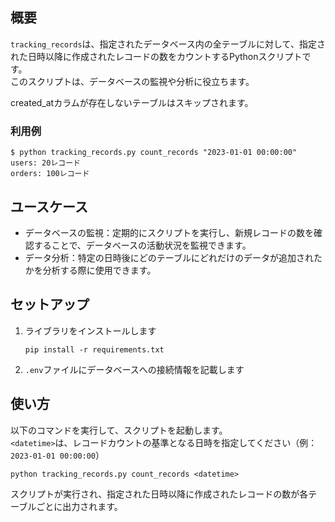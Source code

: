 ## 概要
`tracking_records`は、指定されたデータベース内の全テーブルに対して、指定された日時以降に作成されたレコードの数をカウントするPythonスクリプトです。  
このスクリプトは、データベースの監視や分析に役立ちます。

created_atカラムが存在しないテーブルはスキップされます。

### 利用例
```
$ python tracking_records.py count_records "2023-01-01 00:00:00"
users: 20レコード
orders: 100レコード
```

## ユースケース
- データベースの監視：定期的にスクリプトを実行し、新規レコードの数を確認することで、データベースの活動状況を監視できます。
- データ分析：特定の日時後にどのテーブルにどれだけのデータが追加されたかを分析する際に使用できます。

## セットアップ
1. ライブラリをインストールします
    ```
    pip install -r requirements.txt
    ```
2. `.env`ファイルにデータベースへの接続情報を記載します

## 使い方
以下のコマンドを実行して、スクリプトを起動します。  
`<datetime>`は、レコードカウントの基準となる日時を指定してください（例：`2023-01-01 00:00:00`）
```
python tracking_records.py count_records <datetime>
```
スクリプトが実行され、指定された日時以降に作成されたレコードの数が各テーブルごとに出力されます。
